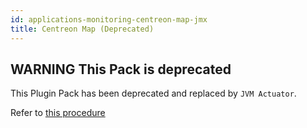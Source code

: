 ```yaml
---
id: applications-monitoring-centreon-map-jmx
title: Centreon Map (Deprecated)
---
```


## **WARNING** This Pack is deprecated

This Plugin Pack has been deprecated and replaced by `JVM Actuator`.

Refer to [this procedure](applications-jvm-actuator)


